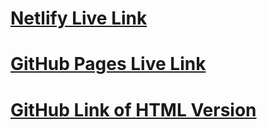 
# [Netlify Live Link](https://ramyb-fashion-blog.netlify.app/)
# [GitHub Pages Live Link](https://rbenkov-24.github.io/ALAB302.1.2/)
# [GitHub Link of HTML Version](https://github.com/Rbenkov-24/ALAB302.1.2.git)